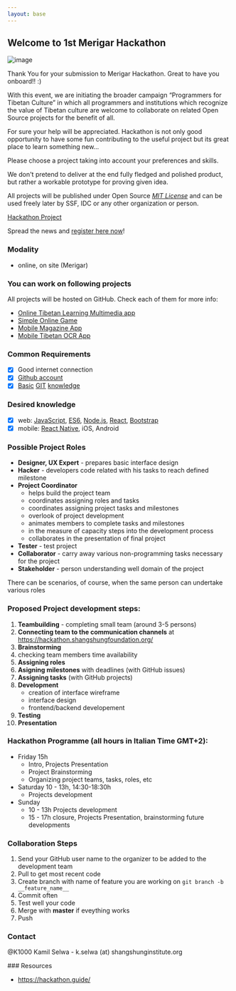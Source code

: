 ```yaml
---
layout: base
---
```

## Welcome to 1st Merigar Hackathon

![image](http://melong.com/wp-content/uploads/2017/07/1-hackathon-2017-3.jpg)

Thank You for your submission to Merigar Hackathon.
Great to have you onboard!! :)

With this event, we are initiating the broader campaign “Programmers for Tibetan Culture” in which all programmers and institutions which recognize the value of Tibetan culture are welcome to collaborate on related Open Source projects for the benefit of all.

For sure your help will be appreciated.
Hackathon is not only good opportunity to have some fun contributing to the useful project but its great place to learn something new...

Please choose a project taking into account your preferences and skills.

We don't pretend to deliver at the end fully fledged and polished product, but rather a workable prototype for proving given idea.

All projects will be published under Open Source _[MIT License](LICENSE)_ and can be used freely later by SSF, IDC or any other organization or person. 

[Hackathon Project](https://github.com/ShangShungFoundation/1st_merigar_hackathon/projects/1?fullscreen=true)

Spread the news and [register here now](https://goo.gl/forms/S8i8sXOCgYL2uXhP2)!
### Modality
- online, on site (Merigar)

### You can work on following projects
All projects will be hosted on GitHub. Check each of them for more info:

- [Online Tibetan Learning Multimedia app](https://github.com/ShangShungFoundation/tib_learn_app)
- [Simple Online Game](https://github.com/ShangShungFoundation/tibetan_game)
- [Mobile Magazine App](https://github.com/ShangShungFoundation/mobile_magazine_app)
- [Mobile Tibetan OCR App](https://github.com/ShangShungFoundation/tibetan_ocr_app)

### Common Requirements

- [x] Good internet connection
- [x] [Github account](https://github.com/)
- [x] [Basic](http://rogerdudler.github.io/git-guide/) [GIT](https://www.liquidlight.co.uk/blog/article/git-for-beginners-an-overview-and-basic-workflow/) [knowledge](http://blog.udacity.com/2015/06/a-beginners-git-github-tutorial.html)

### Desired knowledge

- [x]  web: [JavaScript](https://developer.mozilla.org/en-US/docs/Learn/Getting_started_with_the_web/JavaScript_basics), 
[ES6](https://babeljs.io/learn-es2015/), 
[Node.js](https://stackoverflow.com/questions/2353818/how-do-i-get-started-with-node-js), 
[React](https://facebook.github.io/react/), 
[Bootstrap](http://getbootstrap.com/getting-started/)
- [x] mobile: [React Native](http://www.reactnative.com/), iOS, Android

### Possible Project Roles

- **Designer, UX Expert** - prepares basic interface design
- **Hacker** - developers code related with his tasks to reach defined milestone 
- **Project Coordinator**
  - helps build the project team
  - coordinates assigning roles and tasks
  - coordinates assigning project tasks and milestones
  - overlook of project development
  - animates members to complete tasks and milestones
  - in the measure of capacity steps into the development process
  - collaborates in the presentation of final project
- **Tester** - test project
- **Collaborator** - carry away various non-programming tasks necessary for the project
- **Stakeholder** - person understanding well domain of the project

There can be scenarios, of course, when the same person can undertake various roles

### Proposed Project development steps:

1. **Teambuilding** - completing small team (around 3-5 persons)
2. **Connecting team to the communication channels** at https://hackathon.shangshungfoundation.org/
3. **Brainstorming**
4. checking team members time availability
4. **Assigning roles**
5. **Asigning milestones** with deadlines (with GitHub issues)
6. **Assigning tasks** (with GitHub projects)
7. **Development**
    - creation of interface wireframe
    - interface design
    - frontend/backend developement
8. **Testing**
9. **Presentation**

### Hackathon Programme (all hours in Italian Time GMT+2):
- Friday 15h
  - Intro, Projects Presentation
  - Project Brainstorming
  - Organizing project teams, tasks, roles, etc
- Saturday 10 - 13h, 14:30-18:30h
  - Projects development
- Sunday 
  - 10 - 13h Projects development
  - 15 - 17h closure, Projects Presentation, brainstorming future developments

### Collaboration Steps

1. Send your GitHub user name to the organizer to be added to the development team
2. Pull to get most recent code
3. Create branch with name of feature you are working on `git branch -b __feature_name__`
4. Commit often
5. Test well your code
6. Merge with __master__ if eveything works
7. Push

### Contact

@K1000 Kamil Selwa - k.selwa (at) shangshunginstitute.org


### Resources

- https://hackathon.guide/
